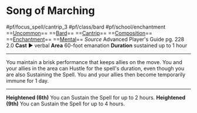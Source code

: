 # Song of Marching
#pf/focus_spell/cantrip_3 #pf/class/bard #pf/school/enchantment 
==[Uncommon](../../../Traits/Uncommon.md)== ==[Bard](../../../Traits/Bard.md)== ==[Cantrip](../../../Traits/Cantrip.md)== ==[Composition](../../../Traits/Composition.md)== ==[Enchantment](../../../Traits/Enchantment.md)== ==[Mental](../../../Traits/Mental.md)==
*Source* Advanced Player's Guide pg. 228 2.0
**Cast** ► verbal
**Area** 60-foot emanation
**Duration** sustained up to 1 hour

---
You maintain a brisk performance that keeps allies on the move. You and your allies in the area can Hustle for the spell's duration, even though you are also Sustaining the Spell. You and your allies then become temporarily immune for 1 day.

<hr>

**Heightened (6th)** You can Sustain the Spell for up to 2 hours.
**Heightened (9th)** You can Sustain the Spell for up to 4 hours.